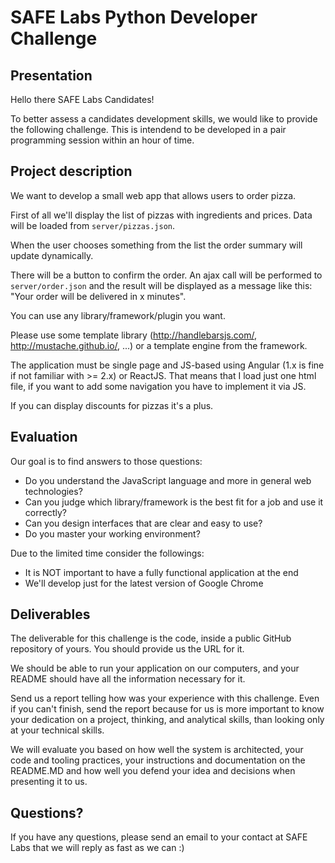 # SAFE Labs Python Developer Challenge

## Presentation

Hello there SAFE Labs Candidates!

To better assess a candidates development skills, we would like to provide the following challenge. This is intendend to be developed in a pair programming session within an hour of time.

Project description
-------------------

We want to develop a small web app that allows users to order pizza.

First of all we'll display the list of pizzas with ingredients and prices. Data will be loaded from `server/pizzas.json`.

When the user chooses something from the list the order summary will update dynamically.

There will be a button to confirm the order. An ajax call will be performed to `server/order.json` and the result will be displayed as a message like this: "Your order will be delivered in x minutes".

You can use any library/framework/plugin you want.

Please use some template library (http://handlebarsjs.com/, http://mustache.github.io/, ...) or a template engine from the framework.

The application must be single page and JS-based using Angular (1.x is fine if not familiar with >= 2.x) or ReactJS. That means that I load just one html file, if you want to add some navigation you have to implement it via JS.

If you can display discounts for pizzas it's a plus.

Evaluation
----------

Our goal is to find answers to those questions:

* Do you understand the JavaScript language and more in general web technologies?
* Can you judge which library/framework is the best fit for a job and use it correctly?
* Can you design interfaces that are clear and easy to use?
* Do you master your working environment?

Due to the limited time consider the followings:

* It is NOT important to have a fully functional application at the end
* We'll develop just for the latest version of Google Chrome

## Deliverables

The deliverable for this challenge is the code, inside a public GitHub repository of yours. You should provide us the URL for it.

We should be able to run your application on our computers, and your README should have all the information necessary for it. 

Send us a report telling how was your experience with this challenge. Even if you can't finish, send the report because for us is more important to know your dedication on a project, thinking, and analytical skills, than looking only at your technical skills.

We will evaluate you based on how well the system is architected, your code and tooling practices, your instructions and documentation on the README.MD and how well you defend your idea and decisions when presenting it to us.

## Questions?

If you have any questions, please send an email to your contact at SAFE Labs that we will reply as fast as we can :)
